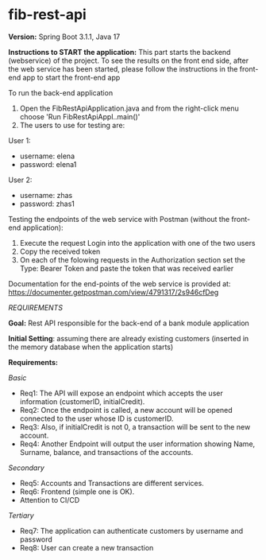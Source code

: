 # fib-rest-api

**Version:**
Spring Boot 3.1.1, Java 17

**Instructions to START the application:**
This part starts the backend (webservice) of the project. To see the results on the front end side, after the web service has been started,
please follow the instructions in the front-end app to start the front-end app

To run the back-end application
1. Open the FibRestApiApplication.java and from the right-click menu choose 'Run FibRestApiAppl..main()'
2. The users to use for testing are:

User 1:
- username: elena
- password: elena1

User 2:
- username: zhas
- password: zhas1

Testing the endpoints of the web service with Postman (without the front-end application):
1. Execute the request Login into the application with one of the two users
2. Copy the received token
3. On each of the folowing requests in the Authorization section set the Type: Bearer Token and paste
the token that was received earlier

Documentation for the end-points of the web service is provided at:
https://documenter.getpostman.com/view/4791317/2s946cfDeg

*REQUIREMENTS*

**Goal:** Rest API responsible for the back-end of a bank module application

**Initial Setting**: assuming there are already existing customers (inserted in the memory database when the application starts)

**Requirements:**

_Basic_
* Req1: The API will expose an endpoint which accepts the user information (customerID, initialCredit).
* Req2: Once the endpoint is called, a new account will be opened connected to the user whose ID is
  customerID.
* Req3: Also, if initialCredit is not 0, a transaction will be sent to the new account.
* Req4: Another Endpoint will output the user information showing Name, Surname,
  balance, and transactions of the accounts.

_Secondary_
* Req5: Accounts and Transactions are different services.
* Req6: Frontend (simple one is OK).
* Attention to CI/CD

_Tertiary_
* Req7: The application can authenticate customers by username and password
* Req8: User can create a new transaction
